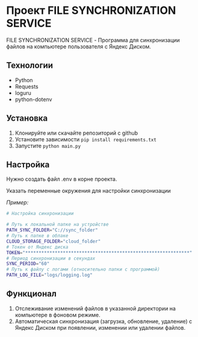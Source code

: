 # Проект FILE SYNCHRONIZATION SERVICE

FILE SYNCHRONIZATION SERVICE - Программа для синхронизации файлов на компьютере пользователя с Яндекс Диском.

## Технологии

* Python
* Requests
* loguru
* python-dotenv

## Установка

1) Клонируйте или скачайте репозиторий с github
2) Установите зависимости `pip install requirements.txt`
3) Запустите `python main.py`

## Настройка

Нужно создать файл .env в корне проекта.

Указать переменные окружения для настройки синхронизации

*Пример:*

```bash
# Настройка синхронизации

# Путь к локальной папке на устройстве
PATH_SYNC_FOLDER="C://sync_folder"
# Путь к папке в облаке 
CLOUD_STORAGE_FOLDER="cloud_folder"
# Токен от Яндекс диска
TOKEN="*************************************************************"
# Период синхронизации в секундах
SYNC_PERIOD="60"
# Путь к файлу с логами (относительно папки с программой)
PATH_LOG_FILE="logs/logging.log"
```

## Функционал

1) Отслеживание изменений файлов в указанной директории на компьютере в фоновом режиме.
2) Автоматическая синхронизация (загрузка, обновление, удаление) с Яндекс Диском при появлении, изменении или удалении файлов.